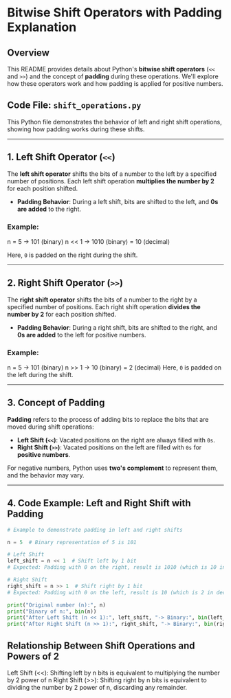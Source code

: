 # Bitwise Shift Operators with Padding Explanation

## Overview

This README provides details about Python's **bitwise shift operators** (`<<` and `>>`) and the concept of **padding** during these operations. We'll explore how these operators work and how padding is applied for positive numbers.

## Code File: `shift_operations.py`

This Python file demonstrates the behavior of left and right shift operations, showing how padding works during these shifts.

---

## 1. Left Shift Operator (`<<`)

The **left shift operator** shifts the bits of a number to the left by a specified number of positions. Each left shift operation **multiplies the number by 2** for each position shifted.

- **Padding Behavior**: During a left shift, bits are shifted to the left, and **0s are added** to the right.

### Example:
n = 5 -> 101 (binary) n << 1 -> 1010 (binary) = 10 (decimal)

Here, `0` is padded on the right during the shift.

---

## 2. Right Shift Operator (`>>`)

The **right shift operator** shifts the bits of a number to the right by a specified number of positions. Each right shift operation **divides the number by 2** for each position shifted.

- **Padding Behavior**: During a right shift, bits are shifted to the right, and **0s are added** to the left for positive numbers.

### Example:
n = 5 -> 101 (binary) n >> 1 -> 10 (binary) = 2 (decimal)
Here, `0` is padded on the left during the shift.

---

## 3. Concept of Padding

**Padding** refers to the process of adding bits to replace the bits that are moved during shift operations:

- **Left Shift (`<<`)**: Vacated positions on the right are always filled with `0s`.
- **Right Shift (`>>`)**: Vacated positions on the left are filled with `0s` for **positive numbers**.

For negative numbers, Python uses **two's complement** to represent them, and the behavior may vary.

---

## 4. Code Example: Left and Right Shift with Padding

```python
# Example to demonstrate padding in left and right shifts

n = 5  # Binary representation of 5 is 101

# Left Shift
left_shift = n << 1  # Shift left by 1 bit
# Expected: Padding with 0 on the right, result is 1010 (which is 10 in decimal)

# Right Shift
right_shift = n >> 1  # Shift right by 1 bit
# Expected: Padding with 0 on the left, result is 10 (which is 2 in decimal)

print("Original number (n):", n)
print("Binary of n:", bin(n))
print("After Left Shift (n << 1):", left_shift, "-> Binary:", bin(left_shift))
print("After Right Shift (n >> 1):", right_shift, "-> Binary:", bin(right_shift))

```

## Relationship Between Shift Operations and Powers of 2

Left Shift (<<): Shifting left by n bits is equivalent to multiplying the number by 2 power of n
Right Shift (>>): Shifting right by n bits is equivalent to dividing the number by 2 power of n, discarding any remainder.


